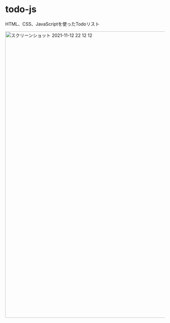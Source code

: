 # todo-js
HTML、CSS、JavaScriptを使ったTodoリスト

<img width="905" alt="スクリーンショット 2021-11-12 22 12 12" src="https://user-images.githubusercontent.com/65438064/141472567-92b130e0-9a79-4c03-b6a0-aed5bdda799f.png">
